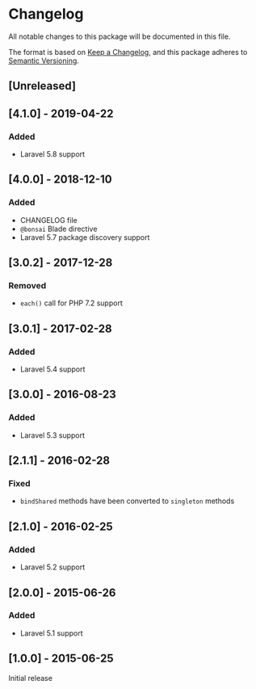 # Changelog
All notable changes to this package will be documented in this file.

The format is based on [Keep a Changelog](https://keepachangelog.com/en/1.0.0/),
and this package adheres to [Semantic Versioning](https://semver.org/spec/v2.0.0.html).

## [Unreleased]

## [4.1.0] - 2019-04-22
### Added
- Laravel 5.8 support

## [4.0.0] - 2018-12-10
### Added
- CHANGELOG file
- `@bonsai` Blade directive
- Laravel 5.7 package discovery support

## [3.0.2] - 2017-12-28
### Removed
- `each()` call for PHP 7.2 support

## [3.0.1] - 2017-02-28
### Added
- Laravel 5.4 support

## [3.0.0] - 2016-08-23
### Added
- Laravel 5.3 support

## [2.1.1] - 2016-02-28
### Fixed
- `bindShared` methods have been converted to `singleton` methods

## [2.1.0] - 2016-02-25
### Added
- Laravel 5.2 support

## [2.0.0] - 2015-06-26
### Added
- Laravel 5.1 support

## [1.0.0] - 2015-06-25
Initial release